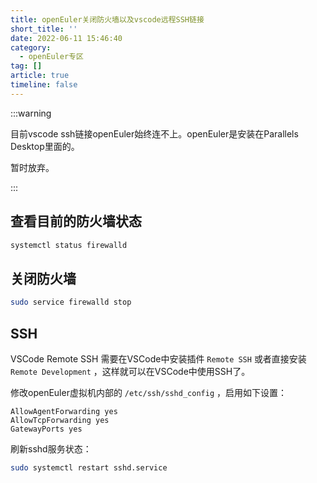 ```yaml
---
title: openEuler关闭防火墙以及vscode远程SSH链接
short_title: ''
date: 2022-06-11 15:46:40
category:
  - openEuler专区
tag: []
article: true
timeline: false
---
```

:::warning

目前vscode ssh链接openEuler始终连不上。openEuler是安装在Parallels  Desktop里面的。

暂时放弃。

:::

## 查看目前的防火墙状态

```bash
systemctl status firewalld
```

## 关闭防火墙

```bash
sudo service firewalld stop
```

## SSH

VSCode Remote SSH
需要在VSCode中安装插件 `Remote SSH` 或者直接安装 `Remote Development` ，这样就可以在VSCode中使用SSH了。

修改openEuler虚拟机内部的 `/etc/ssh/sshd_config` ，启用如下设置：

```
AllowAgentForwarding yes
AllowTcpForwarding yes
GatewayPorts yes
```

刷新sshd服务状态：

```bash
sudo systemctl restart sshd.service
```